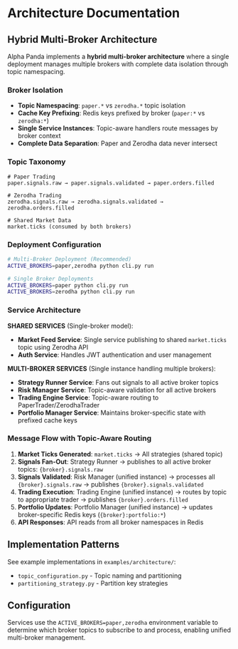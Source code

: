 # Architecture Documentation

## Hybrid Multi-Broker Architecture

Alpha Panda implements a **hybrid multi-broker architecture** where a single deployment manages multiple brokers with complete data isolation through topic namespacing.

### Broker Isolation

- **Topic Namespacing**: `paper.*` vs `zerodha.*` topic isolation
- **Cache Key Prefixing**: Redis keys prefixed by broker (`paper:*` vs `zerodha:*`)
- **Single Service Instances**: Topic-aware handlers route messages by broker context
- **Complete Data Separation**: Paper and Zerodha data never intersect

### Topic Taxonomy

```
# Paper Trading
paper.signals.raw → paper.signals.validated → paper.orders.filled

# Zerodha Trading  
zerodha.signals.raw → zerodha.signals.validated → zerodha.orders.filled

# Shared Market Data
market.ticks (consumed by both brokers)
```

### Deployment Configuration

```bash
# Multi-Broker Deployment (Recommended)
ACTIVE_BROKERS=paper,zerodha python cli.py run

# Single Broker Deployments
ACTIVE_BROKERS=paper python cli.py run
ACTIVE_BROKERS=zerodha python cli.py run
```

### Service Architecture

**SHARED SERVICES** (Single-broker model):
- **Market Feed Service**: Single service publishing to shared `market.ticks` topic using Zerodha API
- **Auth Service**: Handles JWT authentication and user management

**MULTI-BROKER SERVICES** (Single instance handling multiple brokers):
- **Strategy Runner Service**: Fans out signals to all active broker topics
- **Risk Manager Service**: Topic-aware validation for all active brokers
- **Trading Engine Service**: Topic-aware routing to PaperTrader/ZerodhaTrader
- **Portfolio Manager Service**: Maintains broker-specific state with prefixed cache keys

### Message Flow with Topic-Aware Routing

1. **Market Ticks Generated**: `market.ticks` → All strategies (shared topic)
2. **Signals Fan-Out**: Strategy Runner → publishes to all active broker topics: `{broker}.signals.raw`
3. **Signals Validated**: Risk Manager (unified instance) → processes all `{broker}.signals.raw` → publishes `{broker}.signals.validated`
4. **Trading Execution**: Trading Engine (unified instance) → routes by topic to appropriate trader → publishes `{broker}.orders.filled`
5. **Portfolio Updates**: Portfolio Manager (unified instance) → updates broker-specific Redis keys (`{broker}:portfolio:*`)
6. **API Responses**: API reads from all broker namespaces in Redis

## Implementation Patterns

See example implementations in `examples/architecture/`:
- `topic_configuration.py` - Topic naming and partitioning
- `partitioning_strategy.py` - Partition key strategies

## Configuration

Services use the `ACTIVE_BROKERS=paper,zerodha` environment variable to determine which broker topics to subscribe to and process, enabling unified multi-broker management.